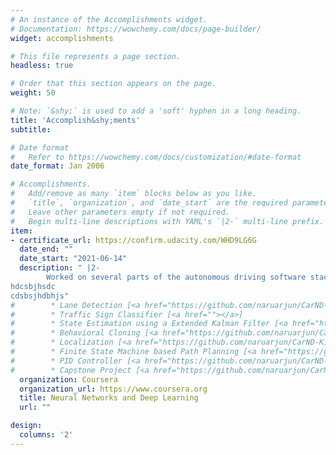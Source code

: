```yaml
---
# An instance of the Accomplishments widget.
# Documentation: https://wowchemy.com/docs/page-builder/
widget: accomplishments

# This file represents a page section.
headless: true

# Order that this section appears on the page.
weight: 50

# Note: `&shy;` is used to add a 'soft' hyphen in a long heading.
title: 'Accomplish&shy;ments'
subtitle:

# Date format
#   Refer to https://wowchemy.com/docs/customization/#date-format
date_format: Jan 2006

# Accomplishments.
#   Add/remove as many `item` blocks below as you like.
#   `title`, `organization`, and `date_start` are the required parameters.
#   Leave other parameters empty if not required.
#   Begin multi-line descriptions with YAML's `|2-` multi-line prefix.
item:
- certificate_url: https://confirm.udacity.com/WHD9LG6G
  date_end: ""
  date_start: "2021-06-14"
  description: " |2- 
        Worked on several parts of the autonomous driving software stack. The projects along with their github links are listed below. For detailed information on the projects, please refer to the repositories.
hdcsbjhsdc
cdsbsjhdbhjs"
#        * Lane Detection [<a href="https://github.com/naruarjun/CarND-Advanced-Lane-Lines">github</a>]
#        * Traffic Sign Classifier [<a href=""></a>]
#        * State Estimation using a Extended Kalman Filter [<a href="https://github.com/naruarjun/CarND-Extended-Kalman-Filter-Project">github</a>]
#        * Behavioral Cloning [<a href="https://github.com/naruarjun/CarND-Behavioral-Cloning-P3">github</a>]
#        * Localization [<a href="https://github.com/naruarjun/CarND-Kidnapped-Vehicle-Project">github</a>]
#        * Finite State Machine based Path Planning [<a href="https://github.com/naruarjun/CarND-Path-Planning-Project">github</a>]
#        * PID Controller [<a href="https://github.com/naruarjun/CarND-PID-Control-Project">github</a>]
#        * Capstone Project [<a href="https://github.com/naruarjun/CarND-Capstone">github</a>]"
  organization: Coursera
  organization_url: https://www.coursera.org
  title: Neural Networks and Deep Learning
  url: ""

design:
  columns: '2' 
---
```

